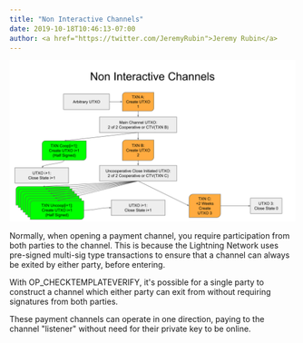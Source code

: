 ```yaml
---
title: "Non Interactive Channels"
date: 2019-10-18T10:46:13-07:00
author: <a href="https://twitter.com/JeremyRubin">Jeremy Rubin</a>
---
```


![](/images/uses/nic.svg)

Normally, when opening a payment channel, you require participation from both
parties to the channel. This is because the Lightning Network uses pre-signed
multi-sig type transactions to ensure that a channel can always be exited by
either party, before entering.

With OP_CHECKTEMPLATEVERIFY, it's possible for a single party to construct a
channel which either party can exit from without requiring signatures from
both parties.

These payment channels can operate in one direction, paying to the channel
"listener" without need for their private key to be online.
